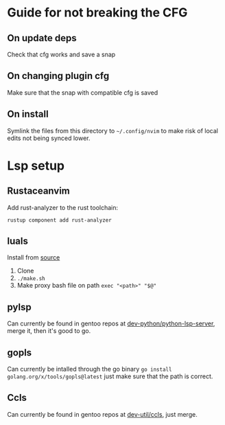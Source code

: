 # Guide for not breaking the CFG
## On update deps
Check that cfg works and save a snap
## On changing plugin cfg
Make sure that the snap with compatible cfg is saved
## On install 
Symlink the files from this directory to `~/.config/nvim` to make risk of local edits not being synced lower. 

# Lsp setup

## Rustaceanvim

Add rust-analyzer to the rust toolchain: 

```
rustup component add rust-analyzer
```

## luals

Install from [source](https://github.com/LuaLS/lua-language-server)

1. Clone
2. `./make.sh`
3. Make proxy bash file on path `exec "<path>" "$@"`


## pylsp

Can currently be found in gentoo repos at [dev-python/python-lsp-server](https://packages.gentoo.org/packages/dev-python/python-lsp-server), merge it, then 
it's good to go.

## gopls

Can currently be intalled through the go binary 
`go install golang.org/x/tools/gopls@latest` just make sure that 
the path is correct.

## Ccls

Can currently be found in gentoo repos at 
[dev-util/ccls](https://packages.gentoo.org/packages/dev-util/ccls), just merge.
